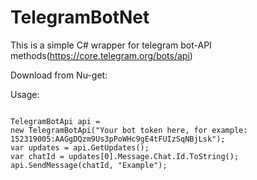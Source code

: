 # TelegramBotNet
This is a simple C# wrapper for telegram bot-API methods(https://core.telegram.org/bots/api)

Download from Nu-get:

Usage:

<code>
TelegramBotApi api = 
new TelegramBotApi("Your bot token here, for example: 152319005:AAGgDQzm9Us3pPoWHc9gE4tFUIzSqNBjLsk");
var updates = api.GetUpdates(); 
var chatId = updates[0].Message.Chat.Id.ToString();
api.SendMessage(chatId, "Example");
</code>
